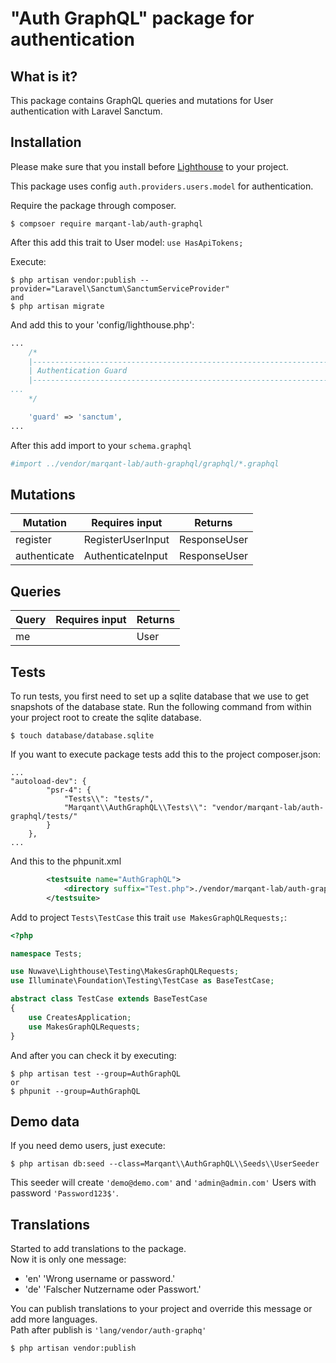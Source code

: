 # "Auth GraphQL" package for authentication

## What is it?

This package contains GraphQL queries and mutations for User authentication with Laravel Sanctum.

## Installation

Please make sure that you install before 
[Lighthouse](https://lighthouse-php.com/master/getting-started/installation.html#installation)
 to your project.  

This package uses config `auth.providers.users.model` for authentication.  

Require the package through composer.

```shell script
$ compsoer require marqant-lab/auth-graphql
```

After this add this trait to User model: `use HasApiTokens;`

Execute:
```
$ php artisan vendor:publish --provider="Laravel\Sanctum\SanctumServiceProvider"
and
$ php artisan migrate
```

And add this to your 'config/lighthouse.php':

```php
...
    /*
    |--------------------------------------------------------------------------
    | Authentication Guard
    |--------------------------------------------------------------------------
...
    */

    'guard' => 'sanctum',
...
```

After this add import to your `schema.graphql`

```graphql
#import ../vendor/marqant-lab/auth-graphql/graphql/*.graphql
```

## Mutations

| Mutation | Requires input | Returns |
| ------  | ----- | ----- |
| register | RegisterUserInput | ResponseUser |
| authenticate | AuthenticateInput | ResponseUser |

## Queries

| Query | Requires input | Returns |
| ------  | ----- | ----- |
| me |  | User |

## Tests

To run tests, you first need to set up a sqlite database that we use to get snapshots of the database state. Run the
 following command from within your project root to create the sqlite database.
 
```shell script
$ touch database/database.sqlite
```

If you want to execute package tests add this to the project composer.json:  
```
...
"autoload-dev": {
        "psr-4": {
            "Tests\\": "tests/",
            "Marqant\\AuthGraphQL\\Tests\\": "vendor/marqant-lab/auth-graphql/tests/"
        }
    },
...
```
And this to the phpunit.xml

```xml
        <testsuite name="AuthGraphQL">
            <directory suffix="Test.php">./vendor/marqant-lab/auth-graphql/tests</directory>
        </testsuite>
```

Add to project `Tests\TestCase` this trait `use MakesGraphQLRequests;`:

```php
<?php

namespace Tests;

use Nuwave\Lighthouse\Testing\MakesGraphQLRequests;
use Illuminate\Foundation\Testing\TestCase as BaseTestCase;

abstract class TestCase extends BaseTestCase
{
    use CreatesApplication;
    use MakesGraphQLRequests;
}

```

And after you can check it by executing:
```shell script
$ php artisan test --group=AuthGraphQL
or
$ phpunit --group=AuthGraphQL
```


## Demo data

If you need demo users, just execute:

```shell script
$ php artisan db:seed --class=Marqant\\AuthGraphQL\\Seeds\\UserSeeder
```

This seeder will create `'demo@demo.com'` and `'admin@admin.com'` Users 
with password `'Password123$'`.

## Translations

Started to add translations to the package.  
Now it is only one message:  
 - 'en' 'Wrong username or password.'
 - 'de' 'Falscher Nutzername oder Passwort.'
 
You can publish translations to your project and override this message or add more languages.  
Path after publish is `'lang/vendor/auth-graphq'`

```shell script
$ php artisan vendor:publish
```
